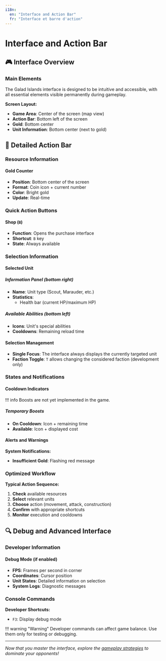 ```yaml
---
i18n:
  en: "Interface and Action Bar"
  fr: "Interface et barre d'action"
---
```


# Interface and Action Bar

## 🎮 Interface Overview

### Main Elements

The Galad Islands interface is designed to be intuitive and accessible, with all essential elements visible permanently during gameplay.

**Screen Layout:**

- **Game Area**: Center of the screen (map view)
- **Action Bar**: Bottom left of the screen
- **Gold**: Bottom center
- **Unit Information**: Bottom center (next to gold)

## 🔧 Detailed Action Bar

### Resource Information

#### Gold Counter

- **Position**: Bottom center of the screen
- **Format**: Coin icon + current number
- **Color**: Bright gold
- **Update**: Real-time

### Quick Action Buttons

#### Shop (`B`)

- **Function**: Opens the purchase interface
- **Shortcut**: `B` key
- **State**: Always available

### Selection Information

#### Selected Unit

##### Information Panel (bottom right)

- **Name**: Unit type (Scout, Marauder, etc.)
- **Statistics**:
  - Health bar (current HP/maximum HP)

##### Available Abilities (bottom left)

- **Icons**: Unit's special abilities
- **Cooldowns**: Remaining reload time

#### Selection Management

- **Single Focus**: The interface always displays the currently targeted unit
- **Faction Toggle**: `T` allows changing the considered faction (development only)

### States and Notifications

#### Cooldown Indicators

!!! info
    Boosts are not yet implemented in the game.

##### Temporary Boosts

- **On Cooldown**: Icon + remaining time
- **Available**: Icon + displayed cost

#### Alerts and Warnings

**System Notifications:**

- **Insufficient Gold**: Flashing red message

### Optimized Workflow

**Typical Action Sequence:**

1. **Check** available resources
2. **Select** relevant units
3. **Choose** action (movement, attack, construction)
4. **Confirm** with appropriate shortcuts
5. **Monitor** execution and cooldowns

## 🔍 Debug and Advanced Interface

### Developer Information

#### Debug Mode (if enabled)

- **FPS**: Frames per second in corner
- **Coordinates**: Cursor position
- **Unit States**: Detailed information on selection
- **System Logs**: Diagnostic messages

### Console Commands

**Developer Shortcuts:**

- `F3`: Display debug mode

!!! warning "Warning"
    Developer commands can affect game balance. Use them only for testing or debugging.

---

*Now that you master the interface, explore the [gameplay strategies](gameplay.md) to dominate your opponents!*
